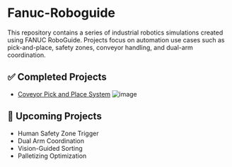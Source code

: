# Fanuc-Roboguide

This repository contains a series of industrial robotics simulations created using FANUC RoboGuide. Projects focus on automation use cases such as pick-and-place, safety zones, conveyor handling, and dual-arm coordination.

## ✅ Completed Projects

- [Coveyor Pick and Place System](https://github.com/ObinnaNdbs/Fanuc-Roboguide/tree/main/Conveyor%20Pick-and-Place)
![image](https://github.com/user-attachments/assets/74dd1639-8d90-4dd8-a700-26b99552f4a0)

## 📅 Upcoming Projects

- Human Safety Zone Trigger
- Dual Arm Coordination
- Vision-Guided Sorting
- Palletizing Optimization
